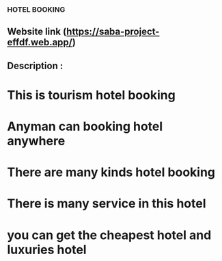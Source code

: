 ### HOTEL BOOKING
## Website link (https://saba-project-effdf.web.app/) 
## Description :
# This is  tourism hotel booking 
# Anyman can booking hotel anywhere
# There are many kinds hotel booking
# There is many service in this hotel
#  you can get the cheapest hotel and luxuries hotel 